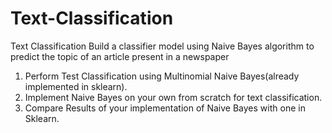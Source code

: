 # Text-Classification
Text Classification Build a classifier model using Naive Bayes algorithm to predict the topic of an article present in a newspaper
1.  Perform Test Classification using Multinomial Naive Bayes(already implemented in sklearn).
2.  Implement Naive Bayes on your own from scratch for text classification. 
3.  Compare Results of your implementation of Naive Bayes with one in Sklearn.
